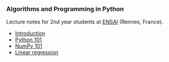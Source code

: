 <!--
theme: gaia
class:
 - invert
headingDivider: 2 
paginate: true
-->

<!--
_class:
 - lead
 - invert
-->

### Algorithms and Programming in Python

Lecture notes for 2nd year students at [ENSAI](https://ensai.fr/) (Rennes, France).

* [Introduction](https://bstaber.github.io/ensai-2a-prog-alg-ml/docs/introduction)
* [Python 101](https://bstaber.github.io/ensai-2a-prog-alg-ml/docs/python101)
* [NumPy 101](https://bstaber.github.io/ensai-2a-prog-alg-ml/docs/numpy101)
* [Linear regression](https://bstaber.github.io/ensai-2a-prog-alg-ml/docs/linear_regression)
